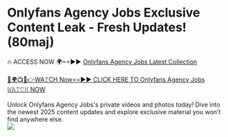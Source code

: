 # Onlyfans Agency Jobs Exclusive Content Leak - Fresh Updates! (80maj)

🔥 ACCESS NOW 🌍==►► <a href="https://tinyurl.com/kvy9nzfs" rel="nofollow">Onlyfans Agency Jobs Latest Collection</a>
<br><br>
[🔴🌍📺📱👉WA𝚃CH Now==►► CLICK HERE TO Onlyfans Agency Jobs 𝚆𝙰𝚃𝙲𝙷 NOW](https://tinyurl.com/kvy9nzfs)
<br><br>
Unlock Onlyfans Agency Jobs's private videos and photos today! Dive into the newest 2025 content updates and explore exclusive material you won’t find anywhere else.
<br>
<a href="https://tinyurl.com/kvy9nzfs" rel="nofollow" data-target="animated-image.originalLink"><img src="https://camo.githubusercontent.com/8a4f000d20f83aca3bf7ec5f350d767afa0574a8a352519fd8cfa583a6f93a33/68747470733a2f2f692e696d6775722e636f6d2f644a486b345a712e676966" data-canonical-src="https://i.imgur.com/dJHk4Zq.gif" style="max-width: 100%; display: inline-block;" data-target="animated-image.originalImage"></a>
<br>
